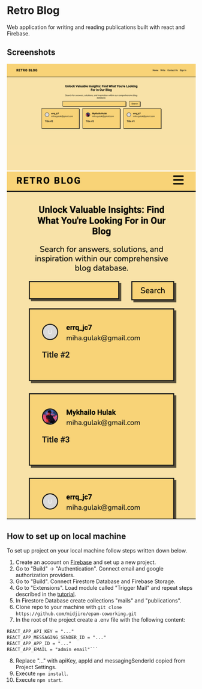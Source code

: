 # Retro Blog

Web application for writing and reading publications built with react and Firebase.

## Screenshots

![](screenshots/desktop.png)
![](screenshots/mobile.png)

## How to set up on local machine

To set up project on your local machine follow steps written down below.

1. Create an account on [Firebase](https://firebase.google.com/) and set up a new project.
2. Go to "Build" -> "Authentication". Connect email and google authorization providers.
3. Go to "Build". Connect Firestore Database and Firebase Storage.
4. Go to "Extensions". Load module called "Trigger Mail" and repeat steps described in the [tutorial](https://www.youtube.com/watch?v=1nsnNLLnlrg).
5. In Firestore Database create collections "mails" and "publications".
6. Clone repo to your machine with `git clone https://github.com/midjiro/epam-coworking.git`
7. In the root of the project create a .env file with the following content:

````
REACT_APP_API_KEY = "..."
REACT_APP_MESSAGING_SENDER_ID = "..."
REACT_APP_APP_ID = "..."
REACT_APP_EMAIL = "admin email"```
````

8. Replace "..." with apiKey, appId and messagingSenderId copied from Project Settings.
9. Execute `npm install`.
10. Execute `npm start`.
